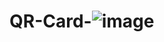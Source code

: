 # QR-Card-![image](https://github.com/RupaliGhatale/QR-Card-/assets/140583897/26ef5913-92b8-4694-a0cc-09a1efd12fc7)

